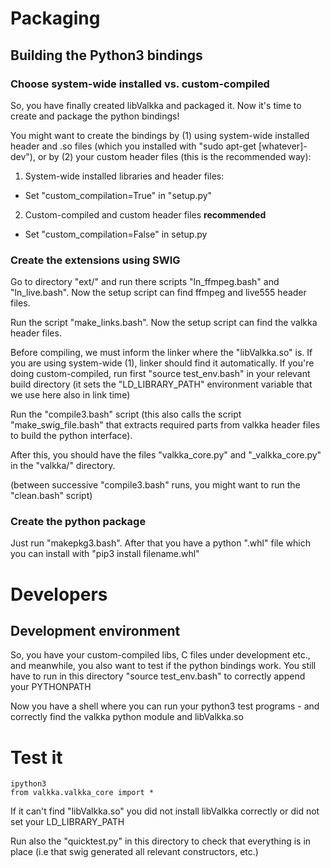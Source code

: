 
# Packaging

## Building the Python3 bindings

### Choose system-wide installed vs. custom-compiled

So, you have finally created libValkka and packaged it.  Now it's time to create and package the python bindings!

You might want to create the bindings by (1) using system-wide installed header and .so files (which you installed with "sudo apt-get [whatever]-dev"), or by (2) your custom header files (this is the recommended way):

1. System-wide installed libraries and header files:
  - Set "custom_compilation=True" in "setup.py" 

2. Custom-compiled and custom header files **recommended**
  - Set "custom_compilation=False" in setup.py

### Create the extensions using SWIG

Go to directory "ext/" and run there scripts "ln_ffmpeg.bash" and "ln_live.bash".  Now the setup script can find ffmpeg and live555 header files.

Run the script "make_links.bash".  Now the setup script can find the valkka header files.

Before compiling, we must inform the linker where the "libValkka.so" is.  If you are using system-wide (1), linker should find it automatically.  If you're doing custom-compiled, run first "source test_env.bash" in your relevant build directory (it sets the "LD_LIBRARY_PATH" environment variable that we use here also in link time)

Run the "compile3.bash" script (this also calls the script "make_swig_file.bash" that extracts required parts from valkka header files to build the python interface).

After this, you should have the files "valkka_core.py" and "_valkka_core.py" in the "valkka/" directory.

(between successive "compile3.bash" runs, you might want to run the "clean.bash" script)

### Create the python package

Just run "makepkg3.bash".  After that you have a python ".whl" file which you can install with "pip3 install filename.whl"

# Developers

## Development environment

So, you have your custom-compiled libs, C files under development etc., and meanwhile, you also want to test if the python bindings work.  You still have to run in this directory "source test_env.bash" to correctly append your PYTHONPATH

Now you have a shell where you can run your python3 test programs - and correctly find the valkka python module and libValkka.so

# Test it

```
ipython3
from valkka.valkka_core import *
```

If it can't find "libValkka.so" you did not install libValkka correctly or did not set your LD_LIBRARY_PATH

Run also the "quicktest.py" in this directory to check that everything is in place (i.e that swig generated all relevant constructors, etc.)

